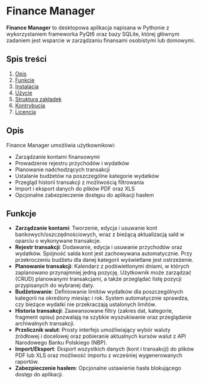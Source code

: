 # Finance Manager

**Finance Manager** to desktopowa aplikacja napisana w Pythonie z wykorzystaniem frameworka PyQt6 oraz bazy SQLite, której głównym zadaniem jest wsparcie w zarządzaniu finansami osobistymi lub domowymi.

## Spis treści

1. [Opis](#opis)  
2. [Funkcje](#funkcje)  
3. [Instalacja](#instalacja)  
4. [Użycie](#użycie)  
5. [Struktura zakładek](#struktura-zakładek)  
6. [Kontrybucja](#kontrybucja)  
7. [Licencja](#licencja)  

## Opis

Finance Manager umożliwia użytkownikowi:

- Zarządzanie kontami finansowymi  
- Prowadzenie rejestru przychodów i wydatków  
- Planowanie nadchodzących transakcji  
- Ustalanie budżetów na poszczególne kategorie wydatków  
- Przegląd historii transakcji z możliwością filtrowania  
- Import i eksport danych do plików PDF oraz XLS  
- Opcjonalne zabezpieczenie dostępu do aplikacji hasłem  

## Funkcje

- **Zarządzanie kontami**: Tworzenie, edycja i usuwanie kont bankowych/oszczędnościowych, wraz z bieżącą aktualizacją sald w oparciu o wykonywane transakcje.  
- **Rejestr transakcji**: Dodawanie, edycja i usuwanie przychodów oraz wydatków. Spójność salda kont jest zachowywana automatycznie. Przy przekroczeniu budżetu dla danej kategorii wyświetlane jest ostrzeżenie.  
- **Planowanie transakcji**: Kalendarz z podświetlonymi dniami, w których zaplanowano przynajmniej jedną pozycję. Użytkownik może zarządzać (CRUD) planowanymi transakcjami, a także przeglądać listę pozycji przypisanych do wybranej daty.  
- **Budżetowanie**: Definiowanie limitów wydatków dla poszczególnych kategorii na określony miesiąc i rok. System automatycznie sprawdza, czy bieżące wydatki nie przekraczają ustalonych limitów.  
- **Historia transakcji**: Zaawansowane filtry (zakres dat, kategorie, fragment opisu) pozwalają na szybkie wyszukiwanie oraz przeglądanie archiwalnych transakcji.  
- **Przelicznik walut**: Prosty interfejs umożliwiający wybór waluty źródłowej i docelowej oraz pobieranie aktualnych kursów walut z API Narodowego Banku Polskiego (NBP).  
- **Import/Eksport**: Eksport wszystkich danych (kont i transakcji) do plików PDF lub XLS oraz możliwość importu z wcześniej wygenerowanych raportów.  
- **Zabezpieczenie hasłem**: Opcjonalne ustawienie hasła blokującego dostęp do aplikacji.  

